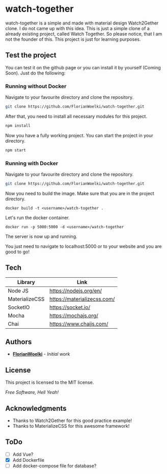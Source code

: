 # watch-together
watch-together is a simple and made with material design Watch2Gether clone.
I do not came up with this idea. This is just a simple clone of a already existing project, called Watch Together.
So please notice, that I am not the founder of this. This project is just for learning purposes.

## Test the project
You can test it on the github page or you can install it by yourself (Coming Soon).
Just do the following:
### Running without Docker
Navigate to your favourite directory and clone the repository.
```sh
git clone https://github.com/FlorianWoelki/watch-together.git
```

After that, you need to install all necessary modules for this project.
```sh
npm install
```

Now you have a fully working project. You can start the project in your directory.
```sh
npm start
```

### Running with Docker
Navigate to your favourite directory and clone the repository.
```sh
git clone https://github.com/FlorianWoelki/watch-together.git
```

Now you need to build the image. Make sure that you are in the project directory.
```
docker build -t <username>/watch-together .
``` 

Let's run the docker container.
```
docker run -p 5000:5000 -d <username>/watch-together
```

The server is now up and running.

You just need to navigate to localhost:5000 or to your website and you are good to go!

## Tech
| Library | Link |
| ------ | ------ |
|Node JS|https://nodejs.org/en/|
|MaterializeCSS|https://materializecss.com/|
|SocketIO|https://socket.io/|
|Mocha|https://mochajs.org/|
|Chai|https://www.chaijs.com/|

## Authors
* **[FlorianWoelki](https://github.com/FlorianWoelki)** - *Initial work*

## License
This project is licensed to the MIT license.

*Free Software, Hell Yeah!*

## Acknowledgments
* Thanks to Watch2Gether for this good practice example!
* Thanks to MaterializeCSS for this awesome framework!

## ToDo
- [ ] Add Vue?
- [x] Add Dockerfile
- [ ] Add docker-compose file for database?
